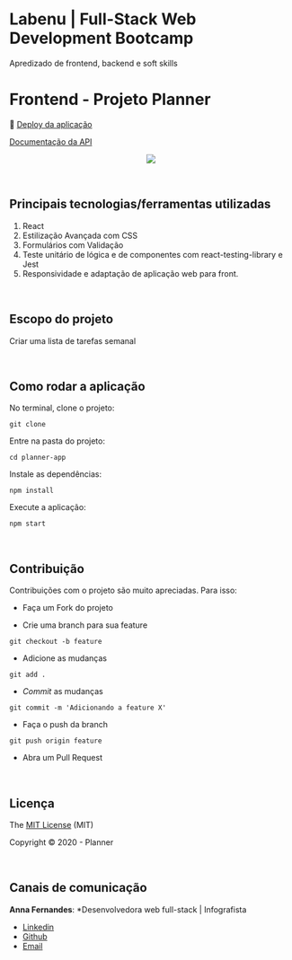 # Labenu | Full-Stack Web Development Bootcamp
Apredizado de frontend, backend e soft skills


# Frontend - Projeto Planner

:dash: [Deploy da aplicação](http://misty-bucket.surge.sh/)

[Documentação da API](https://documenter.getpostman.com/view/7549981/SW7aXnRm?version=latest)

<p align="center">
  <img src="https://user-images.githubusercontent.com/29711622/89073470-f3d6b380-d350-11ea-8b03-11390d09a39f.gif">
</p>

<br>

## Principais tecnologias/ferramentas utilizadas

1. React
3. Estilização Avançada com CSS
6. Formulários com Validação
7. Teste unitário de lógica e de componentes com react-testing-library e Jest
8. Responsividade e adaptação de aplicação web para front.

<br>

## Escopo do projeto

Criar uma lista de tarefas semanal

<br>

## Como rodar a aplicação

No terminal, clone o projeto:
```
git clone 
```

Entre na pasta do projeto:
```
cd planner-app
```

Instale as dependências:
```
npm install
```

Execute a aplicação:
```
npm start 
```

<br>

## Contribuição

Contribuições com o projeto são muito apreciadas. Para isso:

- Faça um Fork do projeto

- Crie uma branch para sua feature
```
git checkout -b feature
```

- Adicione as mudanças
```
git add . 
```

- _Commit_ as mudanças 
```
git commit -m 'Adicionando a feature X'
```

- Faça o push da branch 
```
git push origin feature
```

- Abra um Pull Request

<br>

## Licença

The [MIT License]() (MIT)

Copyright :copyright: 2020 - Planner

<br>

## Canais de comunicação

**Anna Fernandes**: *Desenvolvedora web full-stack | Infografista
- [Linkedin](https://www.linkedin.com/in/annacbfernandes/)
- [Github](https://github.com/acretelli)
- [Email](anna.cbf@hotmail.com)

<br>
